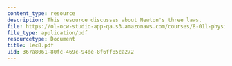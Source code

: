 ```yaml
---
content_type: resource
description: This resource discusses about Newton's three laws.
file: https://ol-ocw-studio-app-qa.s3.amazonaws.com/courses/8-01l-physics-i-classical-mechanics-fall-2005/367a806180fc469c94de8f6ff85ca272_lec8.pdf
file_type: application/pdf
resourcetype: Document
title: lec8.pdf
uid: 367a8061-80fc-469c-94de-8f6ff85ca272
---
```

